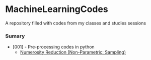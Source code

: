 # MachineLearningCodes
A repository filled with codes from my classes and studies sessions

### Sumary
- [001] - Pre-processing codes in python
    - [Numerosity Reduction (Non-Parametric: Sampling)](/workspaces/MachineLearningCodes/001-NumerosityReduction.ipynb)
